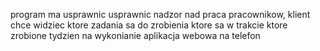 program ma usprawnic usprawnic nadzor nad praca pracownikow, klient chce widziec ktore zadania sa do zrobienia ktore sa w trakcie ktore zrobione
tydzien na wykonianie
aplikacja webowa na telefon
